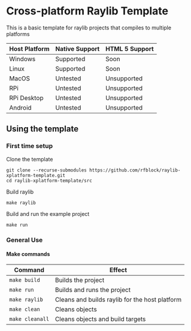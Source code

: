 # Cross-platform Raylib Template
This is a basic template for raylib projects that compiles to multiple platforms

| Host Platform | Native Support | HTML 5 Support |
| ------------- | -------------- | -------------- |
| Windows       | Supported      | Soon           |
| Linux         | Supported      | Soon           |
| MacOS         | Untested       | Unsupported    |
| RPi           | Untested       | Unsupported    |
| RPi Desktop   | Untested       | Unsupported    |
| Android       | Untested       | Unsupported    |

## Using the template
### First time setup
Clone the template

```
git clone --recurse-submodules https://github.com/rfblock/raylib-xplatform-template.git
cd raylib-xplatform-template/src
```

Build raylib
```
make raylib
```

Build and run the example project
```
make run
```

### General Use
#### Make commands
| Command         | Effect                                         |
| --------------- | ---------------------------------------------- |
| `make build`    | Builds the project                             |
| `make run`      | Builds and runs the project                    |
| `make raylib`   | Cleans and builds raylib for the host platform |
| `make clean`    | Cleans objects                                 |
| `make cleanall` | Cleans objects and build targets               |